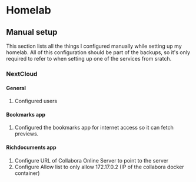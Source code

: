 # Homelab

## Manual setup

This section lists all the things I configured manually while setting up my homelab.
All of this configuration should be part of the backups, so it's only required to refer to when setting up one of the services from sratch.

### NextCloud

#### General

1. Configured users

#### Bookmarks app

1. Configured the bookmarks app for internet access so it can fetch previews.

#### Richdocuments app

1. Configure URL of Collabora Online Server to point to the server
2. Configure Allow list to only allow 172.17.0.2 (IP of the collabora docker container)

